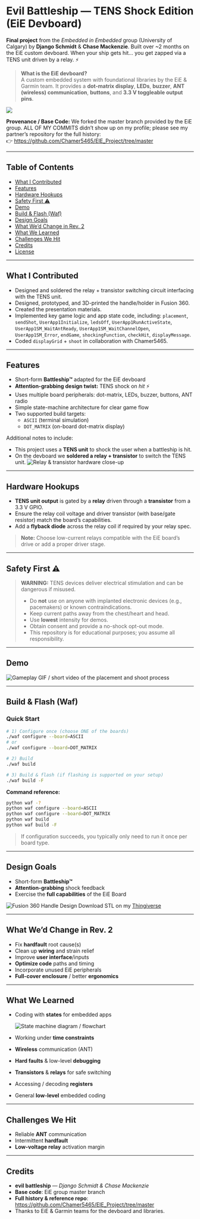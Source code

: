 # Evil Battleship — TENS Shock Edition (EiE Devboard)

**Final project** from the *Embedded in Embedded* group (University of Calgary) by **Django Schmidt** & **Chase Mackenzie**. Built over ~2 months on the EiE custom devboard. When your ship gets hit… you get zapped via a TENS unit driven by a relay. ⚡

> **What is the EiE devboard?**  
> A custom embedded system with foundational libraries by the EiE & Garmin team. It provides a **dot-matrix display**, **LEDs**, **buzzer**, **ANT (wireless) communication**, **buttons**, and **3.3 V toggleable output pins**.

<!-- HERO: leave room for image -->
![](docs/showcase.jpg)

**Provenance / Base Code:** We forked the master branch provided by the EiE group. ALL OF MY COMMITS didn’t show up on my profile; please see my partner’s repository for the full history:  
👉 https://github.com/Chamer5465/EIE_Project/tree/master

---

## Table of Contents

- [What I Contributed](#what-i-contributed)
- [Features](#features)
- [Hardware Hookups](#hardware-hookups)
- [Safety First ⚠️](#safety-first-️)
- [Demo](#demo)
- [Build & Flash (Waf)](#build--flash-waf)
- [Design Goals](#design-goals)
- [What We’d Change in Rev. 2](#what-wed-change-in-rev-2)
- [What We Learned](#what-we-learned)
- [Challenges We Hit](#challenges-we-hit)
- [Credits](#credits)
- [License](#license)

---

## What I Contributed

- Designed and soldered the relay + transistor switching circuit interfacing with the TENS unit.
- Designed, prototyped, and 3D-printed the handle/holder in Fusion 360.
- Created the presentation materials.
- Implemented key game logic and app state code, including:
    `placement`, `sendShot`, `UserApp1Initialize`, `ledsOff`, 
    `UserApp1RunActiveState`, `UserApp1SM_WaitAntReady`, 
    `UserApp1SM_WaitChannelOpen`, `UserApp1SM_Error`, 
    `endGame`, `shockingFunction`, `checkHit`, `displayMessage`.
- Coded `displayGrid` + `shoot` in collaboration with Chamer5465.

---

## Features

- Short-form **Battleship™** adapted for the EiE devboard
- **Attention-grabbing design twist:** TENS shock on *hit* ⚡
- Uses multiple board peripherals: dot-matrix, LEDs, buzzer, buttons, ANT radio
- Simple state-machine architecture for clear game flow
- Two supported build targets:
  - `ASCII` (terminal simulation)
  - `DOT_MATRIX` (on-board dot-matrix display)

Additional notes to include:
- This project uses a **TENS unit** to shock the user when a battleship is hit.
- On the devboard we **soldered a relay + transistor** to switch the TENS unit.  
  <!-- leave room for image -->
  ![Relay & transistor hardware close-up](docs/hardware-relay-transistor.jpg)

---

## Hardware Hookups

- **TENS unit output** is gated by a **relay** driven through a **transistor** from a 3.3 V GPIO.
- Ensure the relay coil voltage and driver transistor (with base/gate resistor) match the board’s capabilities.
- Add a **flyback diode** across the relay coil if required by your relay spec.

> **Note:** Choose low-current relays compatible with the EiE board’s drive or add a proper driver stage.

---

## Safety First ⚠️

> **WARNING:** TENS devices deliver electrical stimulation and can be dangerous if misused.  
> - Do **not** use on anyone with implanted electronic devices (e.g., pacemakers) or known contraindications.  
> - Keep current paths away from the chest/heart and head.  
> - Use **lowest** intensity for demos.  
> - Obtain consent and provide a no-shock opt-out mode.  
> - This repository is for educational purposes; you assume all responsibility.

---

## Demo

<!-- leave room for image -->
![Gameplay GIF / short video of the placement and shoot process](docs/showcase.gif)

---

## Build & Flash (Waf)

### Quick Start

```bash
# 1) Configure once (choose ONE of the boards)
./waf configure --board=ASCII
# or
./waf configure --board=DOT_MATRIX

# 2) Build
./waf build

# 3) Build & flash (if flashing is supported on your setup)
./waf build -F
```

**Command reference:**
```bash
python waf -?
python waf configure --board=ASCII
python waf configure --board=DOT_MATRIX
python waf build
python waf build -F
```

> If configuration succeeds, you typically only need to run it once per board type.

---

## Design Goals

- Short-form **Battleship™**
- **Attention-grabbing** shock feedback
- Exercise the **full capabilities** of the EiE Board

![Fusion 360 Handle Design](docs/fusion.png)
Download STL on my [Thingiverse](https://www.thingiverse.com/thing:7136728)

---

## What We’d Change in Rev. 2

- Fix **hardfault** root cause(s)
- Clean up **wiring** and strain relief
- Improve **user interface**/inputs
- **Optimize code** paths and timing
- Incorporate unused EiE peripherals
- **Full-cover enclosure** / better **ergonomics**

---

## What We Learned

- Coding with **states** for embedded apps  
  <!-- leave room for image -->
  ![State machine diagram / flowchart](docs/state-machine.jpg)

- Working under **time constraints**
- **Wireless** communication (ANT)
- **Hard faults** & low-level **debugging**  
- **Transistors** & **relays** for safe switching
- Accessing / decoding **registers**
- General **low-level** embedded coding

---

## Challenges We Hit

- Reliable **ANT** communication
- Intermittent **hardfault**
- **Low-voltage relay** activation margin

---

## Credits

- **evil battleship** — *Django Schmidt & Chase Mackenzie*  
- **Base code**: EiE group master branch  
- **Full history & reference repo**: https://github.com/Chamer5465/EIE_Project/tree/master  
- Thanks to EiE & Garmin teams for the devboard and libraries.

